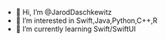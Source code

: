 - 👋 Hi, I’m @JarodDaschkewitz
- 👀 I’m interested in Swift,Java,Python,C++,R
- 🌱 I’m currently learning Swift/SwiftUI

